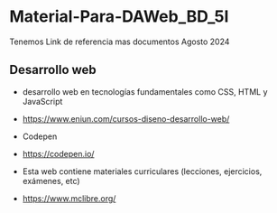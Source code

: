# Material-Para-DAWeb_BD_5I
Tenemos Link de referencia mas documentos Agosto 2024

## Desarrollo web
- desarrollo web en tecnologías fundamentales como CSS, HTML y JavaScript
- https://www.eniun.com/cursos-diseno-desarrollo-web/

- Codepen
- https://codepen.io/

- Esta web contiene materiales curriculares (lecciones, ejercicios, exámenes, etc)
- https://www.mclibre.org/
